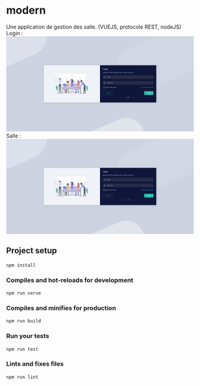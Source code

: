 # modern

Une application de gestion des salle.
(VUEJS, protocole REST, nodeJS)
Login :
![Screenshot](captureProjetGestionSalle/login.png)
Salle :
![Screenshot](captureProjetGestionSalle/login.png)

## Project setup

```
npm install
```

### Compiles and hot-reloads for development

```
npm run serve
```

### Compiles and minifies for production

```
npm run build
```

### Run your tests

```
npm run test
```

### Lints and fixes files

```
npm run lint
```
